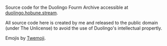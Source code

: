 Source code for the Duolingo Fourm Archive accessible at [duolingo.hobune.stream](https://duolingo.hobune.stream).

All source code here is created by me and released to the public domain (under The Unlicense) to avoid the use of Duolingo's intellectual propertly.

Emojis by [Twemoji](https://twemoji.twitter.com/).
